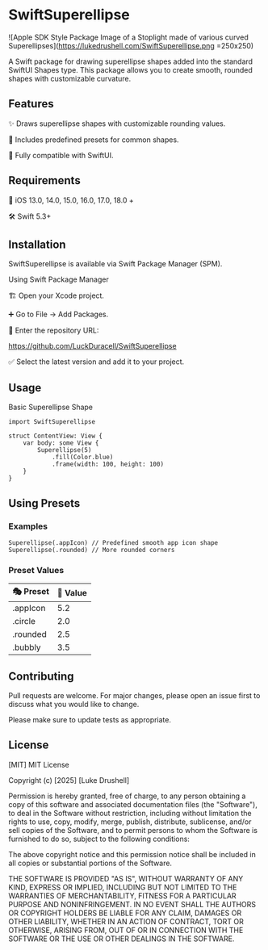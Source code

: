 
# SwiftSuperellipse

![Apple SDK Style Package Image of a Stoplight made of various curved Superellipses](https://lukedrushell.com/SwiftSuperellipse.png =250x250)

A Swift package for drawing superellipse shapes added into the standard SwiftUI Shapes type. This package allows you to create smooth, rounded shapes with customizable curvature.

## Features

✨ Draws superellipse shapes with customizable rounding values.

🎨 Includes predefined presets for common shapes.

📱 Fully compatible with SwiftUI.

## Requirements

📌 iOS 13.0, 14.0, 15.0, 16.0, 17.0, 18.0 +

🛠️ Swift 5.3+

## Installation

SwiftSuperellipse is available via Swift Package Manager (SPM).

Using Swift Package Manager

🏗️ Open your Xcode project.

➕ Go to File → Add Packages.

🔗 Enter the repository URL:

https://github.com/LuckDuracell/SwiftSuperellipse

✅ Select the latest version and add it to your project.

## Usage

Basic Superellipse Shape

```import SwiftUI
import SwiftSuperellipse

struct ContentView: View {
    var body: some View {
        Superellipse(5)
            .fill(Color.blue)
            .frame(width: 100, height: 100)
    }
}
```

## Using Presets

### Examples

```Superellipse(.appIcon) // Predefined smooth app icon shape ```
``` Superellipse(.rounded) // More rounded corners ```

### Preset Values

|🎭 Preset|🔢 Value|
|---------|--------|
|.appIcon |5.2     |
|.circle  |2.0     |
|.rounded  |2.5     |
|.bubbly |3.5     |

## Contributing

Pull requests are welcome. For major changes, please open an issue first
to discuss what you would like to change.

Please make sure to update tests as appropriate.

## License

[MIT] MIT License

Copyright (c) [2025] [Luke Drushell]

Permission is hereby granted, free of charge, to any person obtaining a copy
of this software and associated documentation files (the "Software"), to deal
in the Software without restriction, including without limitation the rights
to use, copy, modify, merge, publish, distribute, sublicense, and/or sell
copies of the Software, and to permit persons to whom the Software is
furnished to do so, subject to the following conditions:

The above copyright notice and this permission notice shall be included in all
copies or substantial portions of the Software.

THE SOFTWARE IS PROVIDED "AS IS", WITHOUT WARRANTY OF ANY KIND, EXPRESS OR
IMPLIED, INCLUDING BUT NOT LIMITED TO THE WARRANTIES OF MERCHANTABILITY,
FITNESS FOR A PARTICULAR PURPOSE AND NONINFRINGEMENT. IN NO EVENT SHALL THE
AUTHORS OR COPYRIGHT HOLDERS BE LIABLE FOR ANY CLAIM, DAMAGES OR OTHER
LIABILITY, WHETHER IN AN ACTION OF CONTRACT, TORT OR OTHERWISE, ARISING FROM,
OUT OF OR IN CONNECTION WITH THE SOFTWARE OR THE USE OR OTHER DEALINGS IN THE
SOFTWARE.
